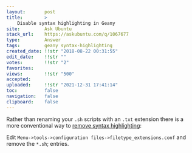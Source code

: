 ```yaml
---
layout:       post
title:        >
    Disable syntax highlighting in Geany
site:         Ask Ubuntu
stack_url:    https://askubuntu.com/q/1067677
type:         Answer
tags:         geany syntax-highlighting
created_date: !!str "2018-08-22 00:31:55"
edit_date:    !!str ""
votes:        !!str "2"
favorites:    
views:        !!str "500"
accepted:     
uploaded:     !!str "2021-12-31 17:41:14"
toc:          false
navigation:   false
clipboard:    false
---
```


Rather than renaming your `.sh` scripts with an `.txt` extension there is a more conventional way to [remove syntax highlighting][1]:

Edit `Menu->tools->configuration files->filetype_extensions.conf` and remove the `*.sh`; entries.


  [1]: https://github.com/geany/geany/issues/1596
